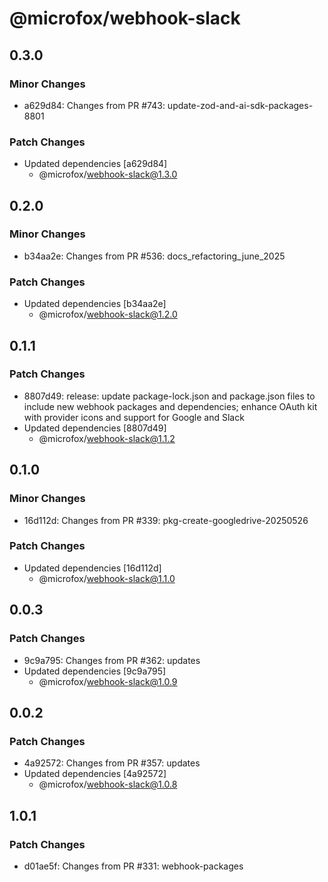 # @microfox/webhook-slack

## 0.3.0

### Minor Changes

- a629d84: Changes from PR #743: update-zod-and-ai-sdk-packages-8801

### Patch Changes

- Updated dependencies [a629d84]
  - @microfox/webhook-slack@1.3.0

## 0.2.0

### Minor Changes

- b34aa2e: Changes from PR #536: docs_refactoring_june_2025

### Patch Changes

- Updated dependencies [b34aa2e]
  - @microfox/webhook-slack@1.2.0

## 0.1.1

### Patch Changes

- 8807d49: release: update package-lock.json and package.json files to include new webhook packages and dependencies; enhance OAuth kit with provider icons and support for Google and Slack
- Updated dependencies [8807d49]
  - @microfox/webhook-slack@1.1.2

## 0.1.0

### Minor Changes

- 16d112d: Changes from PR #339: pkg-create-googledrive-20250526

### Patch Changes

- Updated dependencies [16d112d]
  - @microfox/webhook-slack@1.1.0

## 0.0.3

### Patch Changes

- 9c9a795: Changes from PR #362: updates
- Updated dependencies [9c9a795]
  - @microfox/webhook-slack@1.0.9

## 0.0.2

### Patch Changes

- 4a92572: Changes from PR #357: updates
- Updated dependencies [4a92572]
  - @microfox/webhook-slack@1.0.8

## 1.0.1

### Patch Changes

- d01ae5f: Changes from PR #331: webhook-packages

